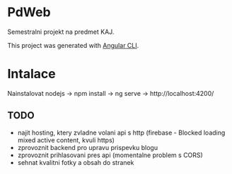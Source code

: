 # PdWeb

Semestralni projekt na predmet KAJ.

This project was generated with [Angular CLI](https://github.com/angular/angular-cli).

# Intalace
Nainstalovat nodejs -> npm install -> ng serve -> http://localhost:4200/

## TODO
 - najit hosting, ktery zvladne volani api s http (firebase - Blocked loading mixed active content, kvuli https)
 - zprovoznit backend pro upravu prispevku blogu
 - zprovoznit prihlasovani pres api (momentalne problem s CORS)
 - sehnat kvalitni fotky a obsah do stranek


